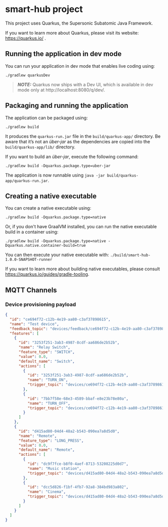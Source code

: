 # smart-hub project

This project uses Quarkus, the Supersonic Subatomic Java Framework.

If you want to learn more about Quarkus, please visit its website: https://quarkus.io/ .

## Running the application in dev mode

You can run your application in dev mode that enables live coding using:

```shell script
./gradlew quarkusDev
```

> **_NOTE:_**  Quarkus now ships with a Dev UI, which is available in dev mode only at http://localhost:8080/q/dev/.

## Packaging and running the application

The application can be packaged using:

```shell script
./gradlew build
```

It produces the `quarkus-run.jar` file in the `build/quarkus-app/` directory. Be aware that it’s not an _über-jar_ as
the dependencies are copied into the `build/quarkus-app/lib/` directory.

If you want to build an _über-jar_, execute the following command:

```shell script
./gradlew build -Dquarkus.package.type=uber-jar
```

The application is now runnable using `java -jar build/quarkus-app/quarkus-run.jar`.

## Creating a native executable

You can create a native executable using:

```shell script
./gradlew build -Dquarkus.package.type=native
```

Or, if you don't have GraalVM installed, you can run the native executable build in a container using:

```shell script
./gradlew build -Dquarkus.package.type=native -Dquarkus.native.container-build=true
```

You can then execute your native executable with: `./build/smart-hub-1.0.0-SNAPSHOT-runner`

If you want to learn more about building native executables, please consult https://quarkus.io/guides/gradle-tooling.

## MQTT Channels

### Device provisioning payload

```json
{
  "id": "ce694f72-c12b-4e19-aa80-c3af37898615",
  "name": "Test device",
  "feedback_topic": "devices/feedback/ce694f72-c12b-4e19-aa80-c3af37898615",
  "features": [
    {
      "id": "3253f251-3ab3-4987-8cdf-aa686de2b52b",
      "name": "Relay Switch",
      "feature_type": "SWITCH",
      "value": 0.0,
      "default_name": "Switch",
      "actions": [
        {
          "id": "3253f251-3ab3-4987-8cdf-aa686de2b52b",
          "name": "TURN_ON",
          "trigger_topic": "devices/ce694f72-c12b-4e19-aa80-c3af37898615/feature/3253f251-3ab3-4987-8cdf-aa686de2b52b"
        },
        {
          "id": "7bb7f58e-68e3-4589-bbaf-e8e23b78e80a",
          "name": "TURN_OFF",
          "trigger_topic": "devices/ce694f72-c12b-4e19-aa80-c3af37898615/feature/7bb7f58e-68e3-4589-bbaf-e8e23b78e80a"
        }
      ]
    },
    {
      "id": "d415ad80-04d4-48a2-b543-090ea7a8d5d0",
      "name": "Remote",
      "feature_type": "LONG_PRESS",
      "value": 0.0,
      "default_name": "Remote",
      "actions": [
        {
          "id": "dc9f7fce-b8f0-4aef-8713-53208225d0d7",
          "name": "Music station",
          "trigger_topic": "devices/d415ad80-04d4-48a2-b543-090ea7a8d5d0/feature/dc9f7fce-b8f0-4aef-8713-53208225d0d7"
        },
        {
          "id": "dcc5d826-f1bf-4fb7-92a8-384bd983a802",
          "name": "Cinema",
          "trigger_topic": "devices/d415ad80-04d4-48a2-b543-090ea7a8d5d0/feature/dcc5d826-f1bf-4fb7-92a8-384bd983a802"
        }
      ]
    }
  ]
}
```
